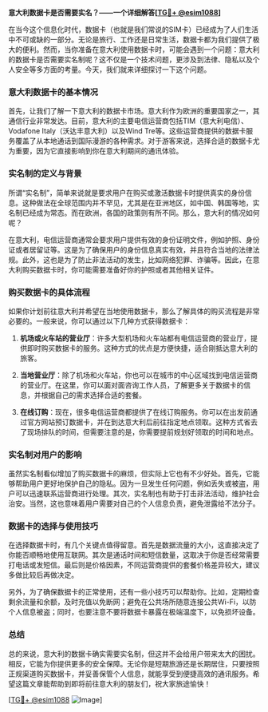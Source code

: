 **意大利数据卡是否需要实名？——一个详细解答[[TG💪+ @esim1088](https://t.me/s/esim1088)]**

在当今这个信息化时代，数据卡（也就是我们常说的SIM卡）已经成为了人们生活中不可或缺的一部分。无论是旅行、工作还是日常生活，数据卡都为我们提供了极大的便利。然而，当你准备在意大利使用数据卡时，可能会遇到一个问题：意大利的数据卡是否需要实名制呢？这不仅是一个技术问题，更涉及到法律、隐私以及个人安全等多方面的考量。今天，我们就来详细探讨一下这个问题。

### 意大利数据卡的基本情况

首先，让我们了解一下意大利的数据卡市场。意大利作为欧洲的重要国家之一，其通信行业非常发达。目前，意大利的主要电信运营商包括TIM（意大利电信）、Vodafone Italy（沃达丰意大利）以及Wind Tre等。这些运营商提供的数据卡服务覆盖了从本地通话到国际漫游的各种需求。对于游客来说，选择合适的数据卡尤为重要，因为它直接影响到你在意大利期间的通讯体验。

### 实名制的定义与背景

所谓“实名制”，简单来说就是要求用户在购买或激活数据卡时提供真实的身份信息。这种做法在全球范围内并不罕见，尤其是在亚洲地区，如中国、韩国等地，实名制已经成为常态。而在欧洲，各国的政策则有所不同。那么，意大利的情况如何呢？

在意大利，电信运营商通常会要求用户提供有效的身份证明文件，例如护照、身份证或者居留证等。这是为了确保用户的身份信息真实有效，并且符合当地的法律法规。此外，这也是为了防止非法活动的发生，比如网络犯罪、诈骗等。因此，在意大利购买数据卡时，你可能需要准备好你的护照或者其他相关证件。

### 购买数据卡的具体流程

如果你计划前往意大利并希望在当地使用数据卡，那么了解具体的购买流程是非常必要的。一般来说，你可以通过以下几种方式获得数据卡：

1. **机场或火车站的营业厅**：许多大型机场和火车站都有电信运营商的营业厅，提供即时购买数据卡的服务。这种方式的优点是方便快捷，适合刚抵达意大利的旅客。

2. **当地营业厅**：除了机场和火车站，你也可以在城市的中心区域找到电信运营商的营业厅。在这里，你可以面对面咨询工作人员，了解更多关于数据卡的信息，并根据自己的需求选择合适的套餐。

3. **在线订购**：现在，很多电信运营商都提供了在线订购服务。你可以在出发前通过官方网站预订数据卡，并在到达意大利后前往指定地点领取。这种方式省去了现场排队的时间，但需要注意的是，你需要提前规划好领取的时间和地点。

### 实名制对用户的影响

虽然实名制看似增加了购买数据卡的麻烦，但实际上它也有不少好处。首先，它能够帮助用户更好地保护自己的隐私。因为一旦发生任何问题，例如丢失或被盗，用户可以迅速联系运营商进行处理。其次，实名制也有助于打击非法活动，维护社会治安。当然，这也意味着用户需要对自己的个人信息负责，避免泄露给不法分子。

### 数据卡的选择与使用技巧

在选择数据卡时，有几个关键点值得留意。首先是数据流量的大小，这直接决定了你能否顺畅地使用互联网。其次是通话时间和短信数量，这取决于你是否经常需要打电话或发短信。最后则是价格因素，不同运营商提供的套餐价格差异较大，建议多做比较后再做决定。

另外，为了确保数据卡的正常使用，还有一些小技巧可以帮助你。比如，定期检查剩余流量和余额，及时充值以免断网；避免在公共场所随意连接公共Wi-Fi，以防个人信息被盗；同时，也要注意不要将数据卡暴露在极端温度下，以免损坏设备。

### 总结

总的来说，意大利的数据卡确实需要实名制，但这并不会给用户带来太大的困扰。相反，它能为你提供更多的安全保障。无论你是短期旅游还是长期居住，只要按照正规渠道购买数据卡，并妥善保管个人信息，就能享受到便捷高效的通讯服务。希望这篇文章能帮助到即将前往意大利的朋友们，祝大家旅途愉快！

[[TG💪+ @esim1088](https://t.me/s/esim1088) ![Image](https://i.postimg.cc/4NQfJmqS/Snipaste-2025-05-13-00-14-12.png)]